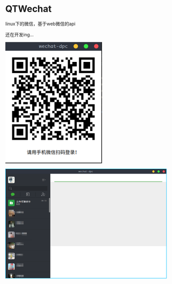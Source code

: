 # QTWechat
linux下的微信，基于web微信的api

还在开发ing...

![pic](https://github.com/DeaglePC/QTWechat/raw/master/pic/wechat1.png)

![pic](https://github.com/DeaglePC/QTWechat/raw/master/pic/wechat.png)